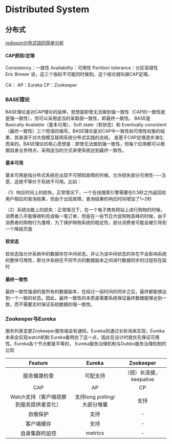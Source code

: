 # Distributed System
<!-- @author DHJT 2019-08-01 -->

## 分布式
[redisson分布式锁的简单分析](https://www.jianshu.com/p/d6e9b101f063)

#### CAP原则/定理
Consistency：一致性
Availability：可用性
Partition tolerance：分区容错性
Eric Brewer 说，这三个指标不可能同时做到。这个结论就叫做CAP定理。

CA：
AP：Eureka
CP：Zookeeper

### BASE理论
BASE理论是对CAP理论的延伸，思想是即使无法做到强一致性（CAP的一致性就是强一致性），但可以采用适当的采取弱一致性，即最终一致性。
BASE是Basically Available（基本可用）、Soft state（软状态）和 Eventually consistent（最终一致性）三个短语的缩写。BASE理论是对CAP中一致性和可用性权衡的结果，其来源于对大规模互联网系统分布式实践的总结， 是基于CAP定理逐步演化而来的。BASE理论的核心思想是：即使无法做到强一致性，但每个应用都可以根据自身业务特点，采用适当的方式来使系统达到最终一致性。

#### 基本可用
基本可用是指分布式系统在出现不可预知故障的时候，允许损失部分可用性----注意，这绝不等价于系统不可用。比如：

（1）响应时间上的损失。正常情况下，一个在线搜索引擎需要在0.5秒之内返回给用户相应的查询结果，但由于出现故障，查询结果的响应时间增加了1~2秒

（2）系统功能上的损失：正常情况下，在一个电子商务网站上进行购物的时候，消费者几乎能够顺利完成每一笔订单，但是在一些节日大促购物高峰的时候，由于消费者的购物行为激增，为了保护购物系统的稳定性，部分消费者可能会被引导到一个降级页面

#### 软状态
软状态指允许系统中的数据存在中间状态，并认为该中间状态的存在不会影响系统的整体可用性，即允许系统在不同节点的数据副本之间进行数据同步的过程存在延时

#### 最终一致性
最终一致性强调的是所有的数据副本，在经过一段时间的同步之后，最终都能够达到一个一致的状态。因此，最终一致性的本质是需要系统保证最终数据能够达到一致，而不需要实时保证系统数据的强一致性。


### Zookeeper与Eureka
服务列表变更Zookeeper服务端会有通知，Eureka则通过长轮询来实现，Eureka未来会实现watch机制
Eureka看明白了这一点，因此在设计时就优先保证可用性。Eureka各个节点都是平等的，
Eureka服务治理机制与Dubbo服务治理机制的比较

| Feature                                 | Eureka                      | Zookeeper               |
| :-------------------------:             | :----------------------:    | :---------------:       |
| 服务健康检查                            | 可配支持                    | （弱）长连接，keepalive |
| CAP                                     | AP                          | CP                      |
| Watch支持（客户端观察到服务提供者变化） | 支持long polling/大部分增量 | 支持                    |
| 自俄保护                                | 支持                        | -                       |
| 客户端缓存                              | 支持                        | -                       |
| 自身集群的监控                          | metrics                     | -                       |

[1]: https://www.cnblogs.com/balfish/p/8658691.html '分布式事务，两阶段提交协议，三阶段提交协议'